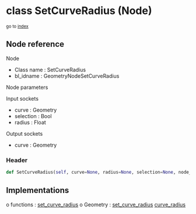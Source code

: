 # class SetCurveRadius (Node)

<sub>go to [index](/docs/index.md)</sub>

## Node reference

Node
 - Class name : SetCurveRadius
 - bl_idname : GeometryNodeSetCurveRadius

Node parameters

Input sockets
 - curve : Geometry
 - selection : Bool
 - radius : Float

Output sockets
 - curve : Geometry

### Header

``` python
def SetCurveRadius(self, curve=None, radius=None, selection=None, node_label=None, node_color=None):
```

## Implementations

o functions : [set_curve_radius](/docs/GeoNodes_classes/set_curve_radius.md)
o Geometry : [set_curve_radius](/docs/GeoNodes_classes/Geometry.md#set_curve_radius) [curve_radius](/docs/GeoNodes_classes/Geometry.md#curve_radius) 

